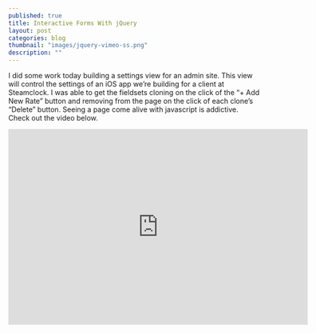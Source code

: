 ```yaml
---
published: true
title: Interactive Forms With jQuery
layout: post
categories: blog
thumbnail: "images/jquery-vimeo-ss.png"
description: ""
---
```


I did some work today building a settings view for an admin site. This view will control the settings of an iOS app we’re building for a client at Steamclock. I was able to get the fieldsets cloning on the click of the “+ Add New Rate” button and removing from the page on the click of each clone’s “Delete” button. Seeing a page come alive with javascript is addictive. Check out the video below.

<div class="container">
    <div class="vendor">
		<iframe src="http://player.vimeo.com/video/72017796?title=0&amp;byline=0&amp;portrait=0&amp;color=ffffff" width="600" height="392" frameborder="0"> </iframe>
	</div>
</div>